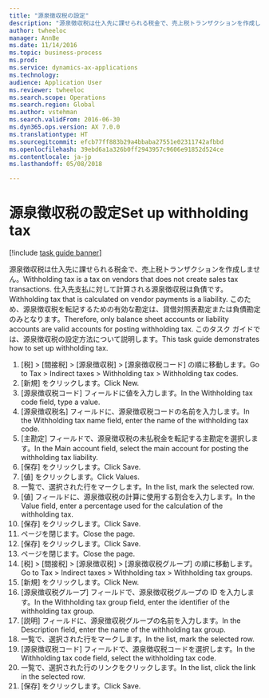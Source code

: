 ```yaml
--- 
title: "源泉徴収税の設定"
description: "源泉徴収税は仕入先に課せられる税金で、売上税トランザクションを作成しません。"
author: twheeloc
manager: AnnBe
ms.date: 11/14/2016
ms.topic: business-process
ms.prod: 
ms.service: dynamics-ax-applications
ms.technology: 
audience: Application User
ms.reviewer: twheeloc
ms.search.scope: Operations
ms.search.region: Global
ms.author: vstehman
ms.search.validFrom: 2016-06-30
ms.dyn365.ops.version: AX 7.0.0
ms.translationtype: HT
ms.sourcegitcommit: efcb77ff883b29a4bbaba27551e02311742afbbd
ms.openlocfilehash: 39ebd6a1a326b0ff2943957c9606e91852d524ce
ms.contentlocale: ja-jp
ms.lasthandoff: 05/08/2018

---
```

# <a name="set-up-withholding-tax"></a><span data-ttu-id="a812a-103">源泉徴収税の設定</span><span class="sxs-lookup"><span data-stu-id="a812a-103">Set up withholding tax</span></span>

[!include [task guide banner](../../includes/task-guide-banner.md)]

<span data-ttu-id="a812a-104">源泉徴収税は仕入先に課せられる税金で、売上税トランザクションを作成しません。</span><span class="sxs-lookup"><span data-stu-id="a812a-104">Withholding tax is a tax on vendors that does not create sales tax transactions.</span></span> <span data-ttu-id="a812a-105">仕入先支払に対して計算される源泉徴収税は負債です。</span><span class="sxs-lookup"><span data-stu-id="a812a-105">Withholding tax that is calculated on vendor payments is a liability.</span></span> <span data-ttu-id="a812a-106">このため、源泉徴収税を転記するための有効な勘定は、貸借対照表勘定または負債勘定のみとなります。</span><span class="sxs-lookup"><span data-stu-id="a812a-106">Therefore, only balance sheet accounts or liability accounts are valid accounts for posting withholding tax.</span></span> <span data-ttu-id="a812a-107">このタスク ガイドでは、源泉徴収税の設定方法について説明します。</span><span class="sxs-lookup"><span data-stu-id="a812a-107">This task guide demonstrates how to set up withholding tax.</span></span>

1. <span data-ttu-id="a812a-108">[税] > [間接税] > [源泉徴収税] > [源泉徴収税コード] の順に移動します。</span><span class="sxs-lookup"><span data-stu-id="a812a-108">Go to Tax > Indirect taxes > Withholding tax > Withholding tax codes.</span></span>
2. <span data-ttu-id="a812a-109">[新規] をクリックします。</span><span class="sxs-lookup"><span data-stu-id="a812a-109">Click New.</span></span>
3. <span data-ttu-id="a812a-110">[源泉徴収税コード] フィールドに値を入力します。</span><span class="sxs-lookup"><span data-stu-id="a812a-110">In the Withholding tax code field, type a value.</span></span>
4. <span data-ttu-id="a812a-111">[源泉徴収税名] フィールドに、源泉徴収税コードの名前を入力します。</span><span class="sxs-lookup"><span data-stu-id="a812a-111">In the Withholding tax name field, enter the name of the withholding tax code.</span></span>
5. <span data-ttu-id="a812a-112">[主勘定] フィールドで、源泉徴収税の未払税金を転記する主勘定を選択します。</span><span class="sxs-lookup"><span data-stu-id="a812a-112">In the Main account field, select the main account for posting the withholding tax liability.</span></span>
6. <span data-ttu-id="a812a-113">[保存] をクリックします。</span><span class="sxs-lookup"><span data-stu-id="a812a-113">Click Save.</span></span>
7. <span data-ttu-id="a812a-114">[値] をクリックします。</span><span class="sxs-lookup"><span data-stu-id="a812a-114">Click Values.</span></span>
8. <span data-ttu-id="a812a-115">一覧で、選択された行をマークします。</span><span class="sxs-lookup"><span data-stu-id="a812a-115">In the list, mark the selected row.</span></span>
9. <span data-ttu-id="a812a-116">[値] フィールドに、源泉徴収税の計算に使用する割合を入力します。</span><span class="sxs-lookup"><span data-stu-id="a812a-116">In the Value field, enter a percentage used for the calculation of the withholding tax.</span></span>
10. <span data-ttu-id="a812a-117">[保存] をクリックします。</span><span class="sxs-lookup"><span data-stu-id="a812a-117">Click Save.</span></span>
11. <span data-ttu-id="a812a-118">ページを閉じます。</span><span class="sxs-lookup"><span data-stu-id="a812a-118">Close the page.</span></span>
12. <span data-ttu-id="a812a-119">[保存] をクリックします。</span><span class="sxs-lookup"><span data-stu-id="a812a-119">Click Save.</span></span>
13. <span data-ttu-id="a812a-120">ページを閉じます。</span><span class="sxs-lookup"><span data-stu-id="a812a-120">Close the page.</span></span>
14. <span data-ttu-id="a812a-121">[税] > [間接税] > [源泉徴収税] > [源泉徴収税グループ] の順に移動します。</span><span class="sxs-lookup"><span data-stu-id="a812a-121">Go to Tax > Indirect taxes > Withholding tax > Withholding tax groups.</span></span>
15. <span data-ttu-id="a812a-122">[新規] をクリックします。</span><span class="sxs-lookup"><span data-stu-id="a812a-122">Click New.</span></span>
16. <span data-ttu-id="a812a-123">[源泉徴収税グループ] フィールドで、源泉徴収税グループの ID を入力します。</span><span class="sxs-lookup"><span data-stu-id="a812a-123">In the Withholding tax group field, enter the identifier of the withholding tax group.</span></span>
17. <span data-ttu-id="a812a-124">[説明] フィールドに、源泉徴収税グループの名前を入力します。</span><span class="sxs-lookup"><span data-stu-id="a812a-124">In the Description field, enter the name of the withholding tax group.</span></span>
18. <span data-ttu-id="a812a-125">一覧で、選択された行をマークします。</span><span class="sxs-lookup"><span data-stu-id="a812a-125">In the list, mark the selected row.</span></span>
19. <span data-ttu-id="a812a-126">[源泉徴収税コード] フィールドで、源泉徴収税コードを選択します。</span><span class="sxs-lookup"><span data-stu-id="a812a-126">In the Withholding tax code field, select the withholding tax code.</span></span>
20. <span data-ttu-id="a812a-127">一覧で、選択された行のリンクをクリックします。</span><span class="sxs-lookup"><span data-stu-id="a812a-127">In the list, click the link in the selected row.</span></span>
21. <span data-ttu-id="a812a-128">[保存] をクリックします。</span><span class="sxs-lookup"><span data-stu-id="a812a-128">Click Save.</span></span>


